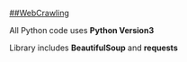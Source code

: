 <u>##WebCrawling</u>

All Python code uses **Python Version3**

Library includes **BeautifulSoup** and **requests**
